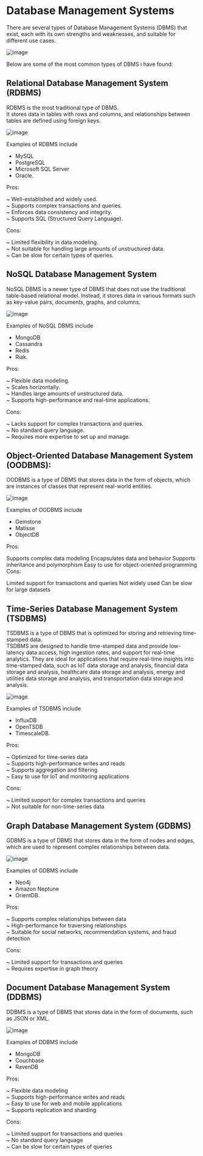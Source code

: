 # Database Management Systems

There are several types of Database Management Systems (DBMS) that exist, each with its own strengths and weaknesses, and suitable for different use cases.

![image](image/db.png)

Below are some of the most common types of DBMS i have found:

## Relational Database Management System (RDBMS)

RDBMS is the most traditional type of DBMS.  
It stores data in tables with rows and columns, and relationships between tables are defined using foreign keys.

![image](image/OIP.jpg)

Examples of RDBMS include

- MySQL
- PostgreSQL
- Microsoft SQL Server
- Oracle.

Pros:

~ Well-established and widely used.  
~ Supports complex transactions and queries.  
~ Enforces data consistency and integrity.  
~ Supports SQL (Structured Query Language).

Cons:

~ Limited flexibility in data modeling.  
~ Not suitable for handling large amounts of unstructured data.  
~ Can be slow for certain types of queries.

## NoSQL Database Management System

NoSQL DBMS is a newer type of DBMS that does not use the traditional table-based relational model. Instead, it stores data in various formats such as key-value pairs, documents, graphs, and columns.

![image](image/NoSQL4.jpg)

Examples of NoSQL DBMS include

- MongoDB
- Cassandra
- Redis
- Riak.

Pros:

~ Flexible data modeling.  
~ Scales horizontally.  
~ Handles large amounts of unstructured data.  
~ Supports high-performance and real-time applications.

Cons:

~ Lacks support for complex transactions and queries.  
~ No standard query language.  
~ Requires more expertise to set up and manage.

## Object-Oriented Database Management System (OODBMS):

OODBMS is a type of DBMS that stores data in the form of objects, which are instances of classes that represent real-world entities.

![image](image/object-oriented-database.jpg)

Examples of OODBMS include

- Gemstone
- Matisse
- ObjectDB

Pros:

Supports complex data modeling
Encapsulates data and behavior
Supports inheritance and polymorphism
Easy to use for object-oriented programming
Cons:

Limited support for transactions and queries
Not widely used
Can be slow for large datasets

## Time-Series Database Management System (TSDBMS)

TSDBMS is a type of DBMS that is optimized for storing and retrieving time-stamped data.  
TSDBMS are designed to handle time-stamped data and provide low-latency data access, high ingestion rates, and support for real-time analytics. They are ideal for applications that require real-time insights into time-stamped data, such as IoT data storage and analysis, financial data storage and analysis, healthcare data storage and analysis, energy and utilities data storage and analysis, and transportation data storage and analysis.

![image](image/Time.jpg)

Examples of TSDBMS include

- InfluxDB
- OpenTSDB
- TimescaleDB.

Pros:

~ Optimized for time-series data  
~ Supports high-performance writes and reads  
~ Supports aggregation and filtering  
~ Easy to use for IoT and monitoring applications

Cons:

~ Limited support for complex transactions and queries  
~ Not suitable for non-time-series data

## Graph Database Management System (GDBMS)

GDBMS is a type of DBMS that stores data in the form of nodes and edges, which are used to represent complex relationships between data.

![image](image/GraphDatabaseInEnterprise.png)

Examples of GDBMS include

- Neo4j
- Amazon Neptune
- OrientDB.

Pros:

~ Supports complex relationships between data  
~ High-performance for traversing relationships  
~ Suitable for social networks, recommendation systems, and fraud detection

Cons:

~ Limited support for transactions and queries  
~ Requires expertise in graph theory

## Document Database Management System (DDBMS)

DDBMS is a type of DBMS that stores data in the form of documents, such as JSON or XML.

![image](<image/maxresdefault%20(6).jpg>)

Examples of DDBMS include

- MongoDB
- Couchbase
- RavenDB

Pros:

~ Flexible data modeling  
~ Supports high-performance writes and reads  
~ Easy to use for web and mobile applications  
~ Supports replication and sharding

Cons:

~ Limited support for transactions and queries  
~ No standard query language  
~ Can be slow for certain types of queries
